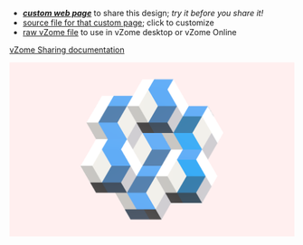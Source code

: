 
 - [***custom web page***][post] to share this design; *try it before you share it!*
 - [source file for that custom page][source]; click to customize
 - [raw vZome file][raw] to use in vZome desktop or vZome Online

[vZome Sharing documentation](https://vzome.github.io/vzome/sharing.html#how-it-works)

![Image](<Triacon Array w:zones.png>)


[post]: <https://John-Kostick.github.io/vzome-sharing/2022/04/04/Triacon Array w:zones-09-58-11.html>
[source]: <https://github.com/John-Kostick/vzome-sharing/edit/main/_posts/2022-04-04-Triacon Array w:zones-09-58-11.md>
[raw]: <https://raw.githubusercontent.com/John-Kostick/vzome-sharing/main/2022/04/04/09-58-11-Triacon Array w:zones/Triacon Array w:zones.vZome>